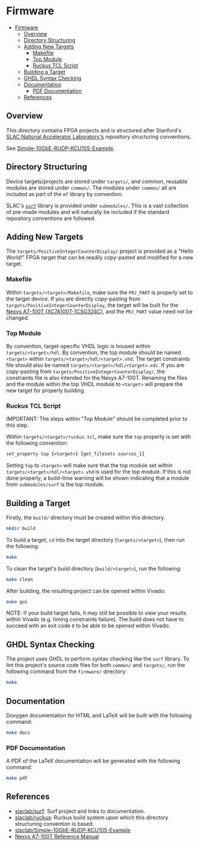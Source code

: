# Firmware

- [Firmware](#firmware)
  - [Overview](#overview)
  - [Directory Structuring](#directory-structuring)
  - [Adding New Targets](#adding-new-targets)
    - [Makefile](#makefile)
    - [Top Module](#top-module)
    - [Ruckus TCL Script](#ruckus-tcl-script)
  - [Building a Target](#building-a-target)
  - [GHDL Syntax Checking](#ghdl-syntax-checking)
  - [Documentation](#documentation)
    - [PDF Documentation](#pdf-documentation)
  - [References](#references)

## Overview

This directory contains FPGA projects and is structured after Stanford's
[SLAC National Accelerator Laboratory's](https://en.wikipedia.org/wiki/SLAC_National_Accelerator_Laboratory)
repository structuring conventions.

See [Simple-10GbE-RUDP-KCU105-Example](https://github.com/slaclab/Simple-10GbE-RUDP-KCU105-Example).

## Directory Structuring

Device targets/projects are stored under `targets/`, and common, reusable
modules are stored under `common/`. The modules under `common/` all are included
as part of the `mf` library by convention.

SLAC's [`surf`](https://github.com/slaclab/surf) library is provided under
`submodules/`. This is a vast collection of pre-made modules and will naturally
be included if the standard repository conventions are followed.

## Adding New Targets

The `targets/PositiveIntegerCounterDisplay/` project is provided as a
"Hello World!" FPGA target that can be readily copy-pasted and modified for a
new target.

### Makefile

Within `targets/<target>/Makefile`, make sure the `PRJ_PART` is properly set to
the target device. If you are directly copy-pasting from
`targets/PositiveIntegerCounterDisplay`, the target will be built for the
[Nexys A7-100T (XC7A100T-1CSG324C)](https://digilent.com/reference/programmable-logic/nexys-a7/reference-manual),
and the `PRJ_PART` value need not be changed.

### Top Module

By convention, target-specific VHDL logic is housed within
`targets/<target>/hdl`. By convention, the top module should be named `<target>`
within `targets/<target>/hdl/<target>.vhd`. The target constraints file should
also be named `targets/<target>/hdl/<target>.xdc`. If you are copy-pasting from
`targets/PositiveIntegerCounterDisplay/`, the constraints file is also intended
for the Nexys A7-100T. Renaming the files and the module within the top VHDL
module to `<target>` will prepare the new target for properly building.

### Ruckus TCL Script

IMPORTANT: The steps within "Top Module" should be completed prior to this step.

Within `targets/<target>/ruckus.tcl`, make sure the `top` property is set with
the following convention:

```tcl
set_property top {<target>} [get_filesets sources_1]
```

Setting `top` to `<target>` will make sure that the top module set within
`targets/<target>/hdl/<target>.vhd` is used for the top module. If this is not
done properly, a build-time warning will be shown indicating that a module from
`submodules/surf` is the top module.

## Building a Target

Firstly, the `build/` directory must be created within this directory.

```bash
mkdir build
```

To build a target, `cd` into the target directory (`targets/<target>`), then run
the following:

```bash
make
```

To clean the target's build directory (`build/<target>`), run the following:

```bash
make clean
```

After building, the resulting project can be opened within Vivado:

```bash
make gui
```

NOTE: If your build target fails, it may still be possible to view your results
within Vivado (e.g. timing constraints failure). The build does not have to
succeed with an exit code `0` to be able to be opened within Vivado.

## GHDL Syntax Checking

The project uses GHDL to perform syntax checking like the `surf` library. To
lint this project's source code files for both `common/` and `targets/`,
run the following command from the `firmware/` directory:

```bash
make
```

## Documentation

Doxygen documentation for HTML and LaTeX will be built with the following
command:

```bash
make docs
```

### PDF Documentation

A PDF of the LaTeX documentation will be generated with the following command:

```bash
make pdf
```

## References

- [slaclab/surf](https://github.com/slaclab/surf): Surf project and links to
  documentation.
- [slaclab/ruckus](https://github.com/slaclab/ruckus): Ruckus build system upon
  which this directory structuring convention is based.
- [slaclab/Simple-10GbE-RUDP-KCU105-Example](https://github.com/slaclab/Simple-10GbE-RUDP-KCU105-Example/tree/main/firmware/targets/Simple10GbeRudpKcu105Example)
- [Nexys A7-100T Reference Manual](https://digilent.com/reference/programmable-logic/nexys-a7/reference-manual)
